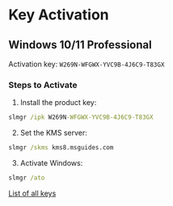 # Key Activation

## Windows 10/11 Professional

Activation key: `W269N-WFGWX-YVC9B-4J6C9-T83GX`

### Steps to Activate

1. Install the product key:

```cmd
slmgr /ipk W269N-WFGWX-YVC9B-4J6C9-T83GX
```

2. Set the KMS server:

```cmd
slmgr /skms kms8.msguides.com
```

3. Activate Windows:

```cmd
slmgr /ato
```

[List of all keys](https://docs.microsoft.com/windows-server/get-started/kms-client-activation-keys)
